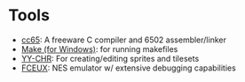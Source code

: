 # Tools
* [cc65](https://cc65.github.io/cc65/): A freeware C compiler and 6502 assembler/linker
* [Make (for Windows)](http://gnuwin32.sourceforge.net/packages/make.htm): for running makefiles
* [YY-CHR](https://www.romhacking.net/utilities/119/): For creating/editing sprites and tilesets
* [FCEUX](http://www.fceux.com/): NES emulator w/ extensive debugging capabilities
